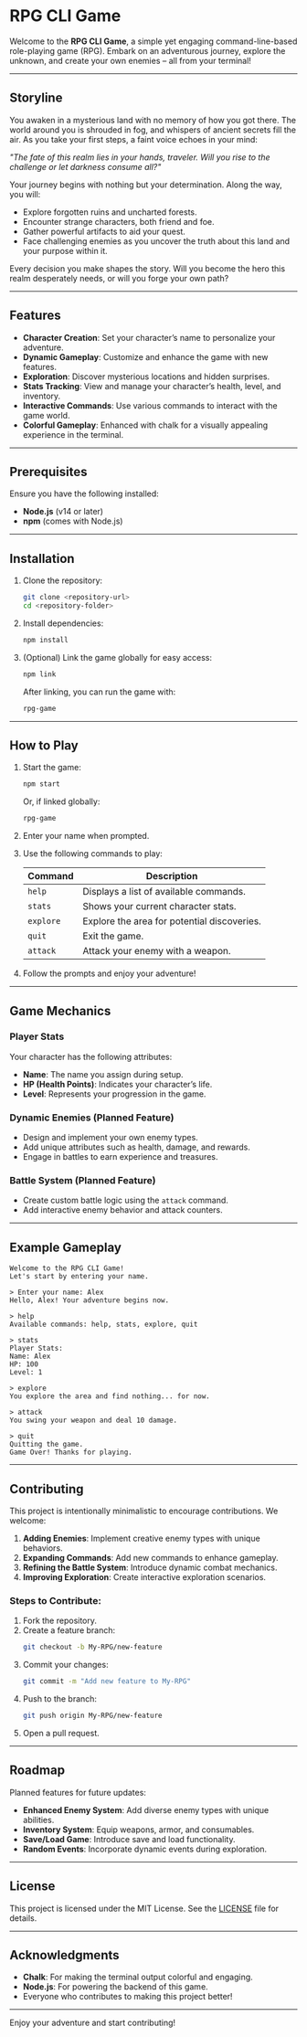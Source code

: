  # RPG CLI Game

Welcome to the **RPG CLI Game**, a simple yet engaging command-line-based role-playing game (RPG). Embark on an adventurous journey, explore the unknown, and create your own enemies – all from your terminal!

---

## Storyline

You awaken in a mysterious land with no memory of how you got there. The world around you is shrouded in fog, and whispers of ancient secrets fill the air. As you take your first steps, a faint voice echoes in your mind:

*"The fate of this realm lies in your hands, traveler. Will you rise to the challenge or let darkness consume all?"*

Your journey begins with nothing but your determination. Along the way, you will:

- Explore forgotten ruins and uncharted forests.
- Encounter strange characters, both friend and foe.
- Gather powerful artifacts to aid your quest.
- Face challenging enemies as you uncover the truth about this land and your purpose within it.

Every decision you make shapes the story. Will you become the hero this realm desperately needs, or will you forge your own path?

---

## Features
- **Character Creation**: Set your character’s name to personalize your adventure.
- **Dynamic Gameplay**: Customize and enhance the game with new features.
- **Exploration**: Discover mysterious locations and hidden surprises.
- **Stats Tracking**: View and manage your character’s health, level, and inventory.
- **Interactive Commands**: Use various commands to interact with the game world.
- **Colorful Gameplay**: Enhanced with chalk for a visually appealing experience in the terminal.

---

## Prerequisites

Ensure you have the following installed:

- **Node.js** (v14 or later)
- **npm** (comes with Node.js)

---

## Installation

1. Clone the repository:
   ```bash
   git clone <repository-url>
   cd <repository-folder>
   ```

2. Install dependencies:
   ```bash
   npm install
   ```

3. (Optional) Link the game globally for easy access:
   ```bash
   npm link
   ```

   After linking, you can run the game with:
   ```bash
   rpg-game
   ```

---

## How to Play

1. Start the game:
   ```bash
   npm start
   ```
   Or, if linked globally:
   ```bash
   rpg-game
   ```

2. Enter your name when prompted.

3. Use the following commands to play:

   | Command   | Description                                      |
   |-----------|--------------------------------------------------|
   | `help`    | Displays a list of available commands.           |
   | `stats`   | Shows your current character stats.             |
   | `explore` | Explore the area for potential discoveries.      |
   | `quit`    | Exit the game.                                   |
   | `attack`    | Attack your enemy with a weapon.               |

4. Follow the prompts and enjoy your adventure!

---

## Game Mechanics

### **Player Stats**
Your character has the following attributes:
- **Name**: The name you assign during setup.
- **HP (Health Points)**: Indicates your character’s life.
- **Level**: Represents your progression in the game.

### **Dynamic Enemies** (Planned Feature)
- Design and implement your own enemy types.
- Add unique attributes such as health, damage, and rewards.
- Engage in battles to earn experience and treasures.

### **Battle System** (Planned Feature)
- Create custom battle logic using the `attack` command.
- Add interactive enemy behavior and attack counters.

---

## Example Gameplay

```plaintext
Welcome to the RPG CLI Game!
Let's start by entering your name.

> Enter your name: Alex
Hello, Alex! Your adventure begins now.

> help
Available commands: help, stats, explore, quit

> stats
Player Stats:
Name: Alex
HP: 100
Level: 1

> explore
You explore the area and find nothing... for now.

> attack
You swing your weapon and deal 10 damage.

> quit
Quitting the game.
Game Over! Thanks for playing.
```

---

## Contributing

This project is intentionally minimalistic to encourage contributions. We welcome:

1. **Adding Enemies**: Implement creative enemy types with unique behaviors.
2. **Expanding Commands**: Add new commands to enhance gameplay.
3. **Refining the Battle System**: Introduce dynamic combat mechanics.
4. **Improving Exploration**: Create interactive exploration scenarios.

### Steps to Contribute:
1. Fork the repository.
2. Create a feature branch:
   ```bash
   git checkout -b My-RPG/new-feature
   ```
3. Commit your changes:
   ```bash
   git commit -m "Add new feature to My-RPG"
   ```
4. Push to the branch:
   ```bash
   git push origin My-RPG/new-feature
   ```
5. Open a pull request.

---

## Roadmap

Planned features for future updates:
- **Enhanced Enemy System**: Add diverse enemy types with unique abilities.
- **Inventory System**: Equip weapons, armor, and consumables.
- **Save/Load Game**: Introduce save and load functionality.
- **Random Events**: Incorporate dynamic events during exploration.

---

## License

This project is licensed under the MIT License. See the [LICENSE](LICENSE) file for details.

---

## Acknowledgments

- **Chalk**: For making the terminal output colorful and engaging.
- **Node.js**: For powering the backend of this game.
- Everyone who contributes to making this project better!

---

Enjoy your adventure and start contributing!


